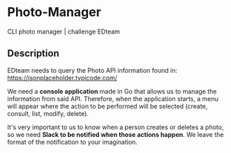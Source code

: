 # Photo-Manager
CLI photo manager | challenge EDteam

## Description
EDteam needs to query the Photo API information found in: https://jsonplaceholder.typicode.com/

We need a **console application** made in Go that allows us to manage the information from said API. Therefore, when the application starts, a menu will appear where the action to be performed will be selected (create, consult, list, modify, delete).

It's very important to us to know when a person creates or deletes a photo, so we need **Slack to be notified when those actions happen**. We leave the format of the notification to your imagination.
